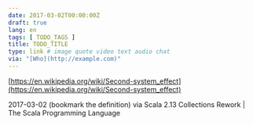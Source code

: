 ```yaml
---
date: 2017-03-02T00:00:00Z
draft: true
lang: en
tags: [ TODO_TAGS ]
title: TODO_TITLE
type: link # image quote video text audio chat
via: "[Who](http://example.com)"
---
```



[https://en.wikipedia.org/wiki/Second-system_effect](https://en.wikipedia.org/wiki/Second-system_effect)

2017-03-02
(bookmark the definition)
via Scala 2.13 Collections Rework | The Scala Programming Language
